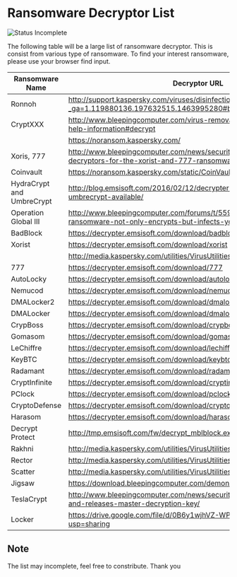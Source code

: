 # Ransomware Decryptor List

![Status Incomplete](https://img.shields.io/badge/Status-Incomplete-orange.svg)

The following table will be a large list of ransomware decryptor. This is consist from various type of ransomware. To find your interest ransomware, please use your browser find input.

| Ransomware Name | Decryptor URL |
| --------------- | ------------- |
| Ronnoh          | http://support.kaspersky.com/viruses/disinfection/8547?_ga=1.119880136.197632515.1463995280#block2 |
| CryptXXX        | http://www.bleepingcomputer.com/virus-removal/cryptxxx-ransomware-help-information#decrypt |
|                 | https://noransom.kaspersky.com/ |
| Xoris, 777      | http://www.bleepingcomputer.com/news/security/emsisoft-releases-decryptors-for-the-xorist-and-777-ransomware/ |
| Coinvault       | https://noransom.kaspersky.com/static/CoinVaultDecryptor.zip |
| HydraCrypt and UmbreCrypt | http://blog.emsisoft.com/2016/02/12/decrypter-for-hydracrypt-and-umbrecrypt-available/ |
| Operation Global III | http://www.bleepingcomputer.com/forums/t/559220/operation-global-iii-ransomware-not-only-encrypts-but-infects-your-data-as-well/ |
| BadBlock        | https://decrypter.emsisoft.com/download/badblock |
| Xorist          | https://decrypter.emsisoft.com/download/xorist |
|                 | http://media.kaspersky.com/utilities/VirusUtilities/EN/xoristdecryptor.zip |
| 777             | https://decrypter.emsisoft.com/download/777 |
| AutoLocky       | https://decrypter.emsisoft.com/download/autolocky |
| Nemucod         | https://decrypter.emsisoft.com/download/nemucod |
| DMALocker2      | https://decrypter.emsisoft.com/download/dmalocker2 |
| DMALocker       | https://decrypter.emsisoft.com/download/dmalocker |
| CrypBoss        | https://decrypter.emsisoft.com/download/crypboss |
| Gomasom         | https://decrypter.emsisoft.com/download/gomasom |
| LeChiffre       | https://decrypter.emsisoft.com/download/lechiffre |
| KeyBTC          | https://decrypter.emsisoft.com/download/keybtc |
| Radamant        | https://decrypter.emsisoft.com/download/radamant |
| CryptInfinite   | https://decrypter.emsisoft.com/download/cryptinfinite |
| PClock          | https://decrypter.emsisoft.com/download/pclock |
| CryptoDefense   | https://decrypter.emsisoft.com/download/cryptodefense |
| Harasom         | https://decrypter.emsisoft.com/download/harasom |
| Decrypt Protect | http://tmp.emsisoft.com/fw/decrypt_mblblock.exe |
| Rakhni          | http://media.kaspersky.com/utilities/VirusUtilities/EN/rakhnidecryptor.zip |
| Rector          | http://media.kaspersky.com/utilities/VirusUtilities/EN/rectordecryptor.zip |
| Scatter         | http://media.kaspersky.com/utilities/VirusUtilities/EN/ScatterDecryptor.zip |
| Jigsaw          | https://download.bleepingcomputer.com/demonslay335/JigSawDecrypter.zip |
| TeslaCrypt      | http://www.bleepingcomputer.com/news/security/teslacrypt-shuts-down-and-releases-master-decryption-key/ |
| Locker          | https://drive.google.com/file/d/0B6y1wjhVZ-WPVkttLVdIWXNodkk/view?usp=sharing |

## Note
The list may incomplete, feel free to constribute. Thank you
